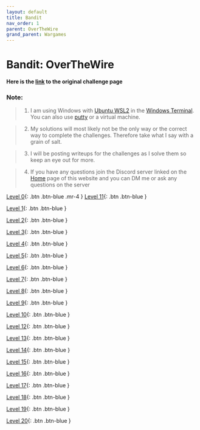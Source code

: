 ```yaml
---
layout: default
title: Bandit
nav_order: 1
parent: OverTheWire
grand_parent: Wargames
---
```


# Bandit: OverTheWire

**Here is the [link](https://overthewire.org/wargames/bandit) to the original challenge page**


### Note:
>1. I am using Windows with [Ubuntu WSL2](https://ubuntu.com/wsl) in the [Windows Terminal](https://www.microsoft.com/en-us/p/windows-terminal/9n0dx20hk701?activetab=pivot:overviewtab). You can also use [putty](https://putty.org/) or a virtual machine. 

>2. My solutions will most likely not be the only way or the correct way to complete the challenges. Therefore take what I say with a grain of salt. 

>3. I will be posting writeups for the challenges as I solve them so keep an eye out for more. 

>4. If you have any questions join the Discord server linked on the [Home](https://https://twinston-66.github.io/HackThePlanet/) page of this website and you can DM me or ask any questions on the server

[Level 0](https://twinston-66.github.io/HackThePlanet/Wargames/OverTheWire/Bandit/Bandit0/){: .btn .btn-blue .mr-4 }                  [Level 11](https://twinston-66.github.io/HackThePlanet/Wargames/OverTheWire/Bandit/Bandit11){: .btn .btn-blue }                                                                      

[Level 1](https://twinston-66.github.io/HackThePlanet/Wargames/OverTheWire/Bandit/Bandit1){: .btn .btn-blue }               

[Level 2](https://twinston-66.github.io/HackThePlanet/Wargames/OverTheWire/Bandit/Bandit2){: .btn .btn-blue }              

[Level 3](https://twinston-66.github.io/HackThePlanet/Wargames/OverTheWire/Bandit/Bandit3){: .btn .btn-blue }               

[Level 4](https://twinston-66.github.io/HackThePlanet/Wargames/OverTheWire/Bandit/Bandit4){: .btn .btn-blue }              

[Level 5](https://twinston-66.github.io/HackThePlanet/Wargames/OverTheWire/Bandit/Bandit5){: .btn .btn-blue }               

[Level 6](https://twinston-66.github.io/HackThePlanet/Wargames/OverTheWire/Bandit/Bandit6){: .btn .btn-blue }               

[Level 7](https://twinston-66.github.io/HackThePlanet/Wargames/OverTheWire/Bandit/Bandit7){: .btn .btn-blue }               

[Level 8](https://twinston-66.github.io/HackThePlanet/Wargames/OverTheWire/Bandit/Bandit8){: .btn .btn-blue }               

[Level 9](https://twinston-66.github.io/HackThePlanet/Wargames/OverTheWire/Bandit/Bandit9){: .btn .btn-blue }

[Level 10](https://twinston-66.github.io/HackThePlanet/Wargames/OverTheWire/Bandit/Bandit10){: .btn .btn-blue }

[Level 12](https://twinston-66.github.io/HackThePlanet/Wargames/OverTheWire/Bandit/Bandit12){: .btn .btn-blue }

[Level 13](https://twinston-66.github.io/HackThePlanet/Wargames/OverTheWire/Bandit/Bandit13){: .btn .btn-blue }

[Level 14](https://twinston-66.github.io/HackThePlanet/Wargames/OverTheWire/Bandit/Bandit14){: .btn .btn-blue }

[Level 15](https://twinston-66.github.io/HackThePlanet/Wargames/OverTheWire/Bandit/Bandit15){: .btn .btn-blue }

[Level 16](https://twinston-66.github.io/HackThePlanet/Wargames/OverTheWire/Bandit/Bandit16){: .btn .btn-blue }

[Level 17](https://twinston-66.github.io/HackThePlanet/Wargames/OverTheWire/Bandit/Bandit17){: .btn .btn-blue }

[Level 18](https://twinston-66.github.io/HackThePlanet/Wargames/OverTheWire/Bandit/Bandit18){: .btn .btn-blue }

[Level 19](https://twinston-66.github.io/HackThePlanet/Wargames/OverTheWire/Bandit/Bandit19){: .btn .btn-blue }

[Level 20](https://twinston-66.github.io/HackThePlanet/Wargames/OverTheWire/Bandit/Bandit20){: .btn .btn-blue }